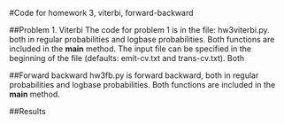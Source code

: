 #Code for homework 3, viterbi, forward-backward

##Problem 1. Viterbi
The code for problem 1 is in the file: hw3viterbi.py. both in regular probabilities and logbase probabilities.
Both functions are included in the __main__ method.
The input file can be specified in the beginning of the file (defaults: emit-cv.txt and trans-cv.txt). 
Both 

##Forward backward
hw3fb.py is forward backward, both in regular probabilities and logbase probabilities. 
Both functions are included in the __main__ method.

##Results
